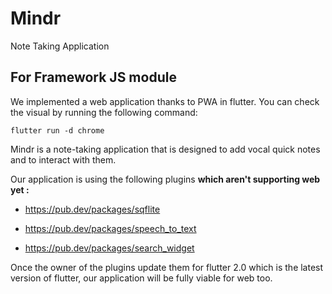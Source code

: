# Mindr

Note Taking Application

## For Framework JS module

We implemented a web application thanks to PWA in flutter.
You can check the visual by running the following command:

`flutter run -d chrome`

Mindr is a note-taking application that is designed to add vocal quick notes and to interact with them.

Our application is using the following plugins **which aren't supporting web yet :**

* https://pub.dev/packages/sqflite

* https://pub.dev/packages/speech_to_text

* https://pub.dev/packages/search_widget

Once the owner of the plugins update them for flutter 2.0 which is the latest version of flutter, our application will be fully viable for web too. 


